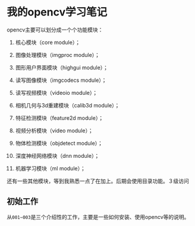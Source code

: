 # 我的opencv学习笔记
opencv主要可以划分成一个个功能模块：
1. 核心模块（core module）；

2. 图像处理模块（imgproc module）；

3. 图形用户界面模块（highgui module）；

4. 读写图像模块（imgcodecs module）；

5. 读写视频模块（videoio module）；

6. 相机几何与3d重建模块（calib3d module）；

7. 特征检测模块（feature2d module）；

8. 视频分析模块（video module）；

9. 物体检测模块（objdetect module）；

10. 深度神经网络模块（dnn module）；

11. 机器学习模块（ml module）；

还有一些其他模块，等到我熟悉一点了在加上。后期会使用目录功能。３级访问

## 初始工作
从`001~003`是三个介绍性的工作，主要是一些如何安装、使用opencv等的说明。


